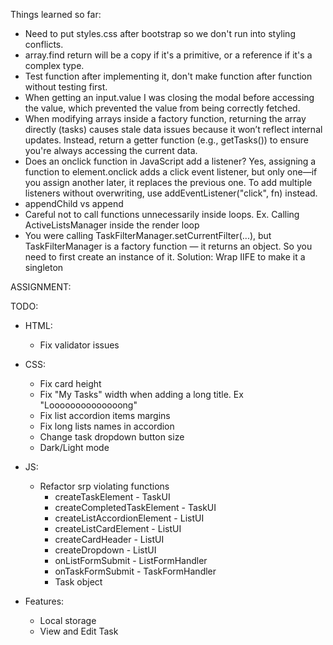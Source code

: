 Things learned so far:

- Need to put styles.css after bootstrap so we don't run into styling conflicts.
- array.find return will be a copy if it's a primitive, or a reference if it's a complex type.
- Test function after implementing it, don't make function after function without testing first.
- When getting an input.value I was closing the modal before accessing the value, which prevented the value from being correctly fetched.
- When modifying arrays inside a factory function, returning the array directly (tasks) causes stale data issues because it won’t reflect internal updates. Instead, return a getter function (e.g., getTasks()) to ensure you're always accessing the current data.
- Does an onclick function in JavaScript add a listener? Yes, assigning a function to element.onclick adds a click event listener, but only one—if you assign another later, it replaces the previous one. To add multiple listeners without overwriting, use addEventListener("click", fn) instead.
- appendChild vs append
- Careful not to call functions unnecessarily inside loops. Ex. Calling ActiveListsManager inside the render loop
- You were calling TaskFilterManager.setCurrentFilter(...), but TaskFilterManager is a factory function — it returns an object. So you need to first create an instance of it. Solution: Wrap IIFE to make it a singleton

ASSIGNMENT:

TODO:

- HTML:

  - Fix validator issues

- CSS:

  - Fix card height
  - Fix "My Tasks" width when adding a long title. Ex "Loooooooooooooong"
  - Fix list accordion items margins
  - Fix long lists names in accordion
  - Change task dropdown button size
  - Dark/Light mode

- JS:

  - Refactor srp violating functions
    - createTaskElement - TaskUI
    - createCompletedTaskElement - TaskUI
    - createListAccordionElement - ListUI
    - createListCardElement - ListUI
    - createCardHeader - ListUI
    - createDropdown - ListUI
    - onListFormSubmit - ListFormHandler
    - onTaskFormSubmit - TaskFormHandler
    - Task object

- Features:

  - Local storage
  - View and Edit Task

